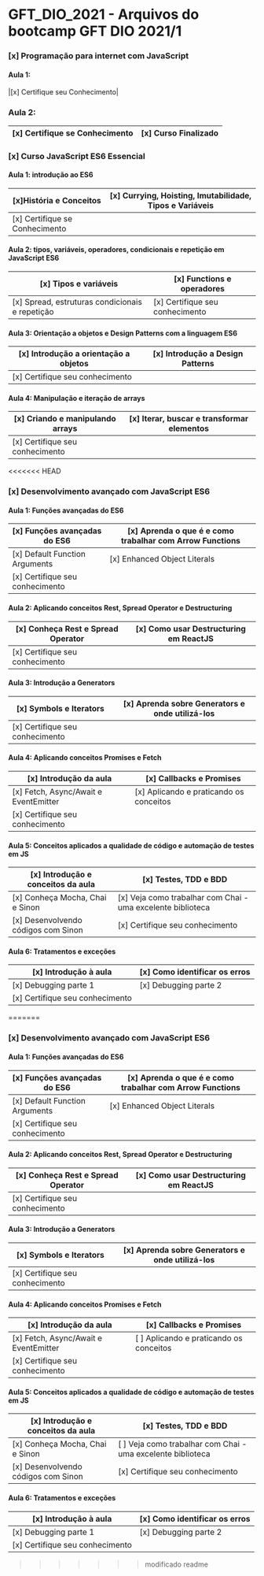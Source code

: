 # GFT_DIO_2021 - Arquivos do bootcamp GFT DIO 2021/1
### [x] Programação para internet com JavaScript 
#### Aula 1: 
|[x] Certifique seu Conhecimento|
### Aula 2: 
|[x] Certifique se Conhecimento |[x] Curso Finalizado|
|-|-|

### [x] Curso JavaScript ES6 Essencial 
#### Aula 1: introdução ao ES6
|[x]História e Conceitos |[x] Currying, Hoisting, Imutabilidade, Tipos e Variáveis |
|-|-|
| [x] Certifique se Conhecimento |

#### Aula 2: tipos, variáveis, operadores, condicionais e repetição em JavaScript ES6
|[x] Tipos e variáveis |[x] Functions e operadores | 
|-|-|
| [x] Spread, estruturas condicionais e repetição | [x] Certifique seu conhecimento |

#### Aula 3: Orientação a objetos e Design Patterns com a linguagem ES6
| [x] Introdução a orientação a objetos | [x] Introdução a Design Patterns|
|-|-|
| [x] Certifique seu conhecimento |

#### Aula 4: Manipulação e iteração de arrays
| [x] Criando e manipulando arrays | [x] Iterar, buscar e transformar elementos |
|-|-|
| [x] Certifique seu conhecimento |


<<<<<<< HEAD
### [x] Desenvolvimento avançado com JavaScript ES6
#### Aula 1: Funções avançadas do ES6
|[x] Funções avançadas do ES6 | [x] Aprenda o que é e como trabalhar com Arrow Functions |
|-|-|
| [x] Default Function Arguments | [x] Enhanced Object Literals | 
| [x] Certifique seu conhecimento |

#### Aula 2: Aplicando conceitos Rest, Spread Operator e Destructuring
|[x] Conheça Rest e Spread Operator |[x] Como usar Destructuring em ReactJS | 
|-|-|
|[x] Certifique seu conhecimento|


#### Aula 3: Introdução a Generators
| [x] Symbols e Iterators | [x] Aprenda sobre Generators e onde utilizá-los |
|-|-|
| [x] Certifique seu conhecimento |
#### Aula 4: Aplicando conceitos Promises e Fetch
| [x] Introdução da aula | [x] Callbacks e Promises |
|-|-|
| [x] Fetch, Async/Await e EventEmitter | [x] Aplicando e praticando os conceitos |
| [x] Certifique seu conhecimento |

#### Aula 5: Conceitos aplicados a qualidade de código e automação de testes em JS
| [x] Introdução e conceitos da aula | [x] Testes, TDD e BDD |
|-|-|
| [x] Conheça Mocha, Chai e Sinon | [x] Veja como trabalhar com Chai - uma excelente biblioteca |
| [x] Desenvolvendo códigos com Sinon | [x] Certifique seu conhecimento |

#### Aula 6: Tratamentos e exceções
| [x] Introdução à aula | [x] Como identificar os erros |
|-|-|
| [x] Debugging parte 1 | [x] Debugging parte 2 | 
| [x] Certifique seu conhecimento |
=======
### [x] Desenvolvimento avançado com JavaScript ES6
#### Aula 1: Funções avançadas do ES6
|[x] Funções avançadas do ES6 | [x] Aprenda o que é e como trabalhar com Arrow Functions |
|-|-|
| [x] Default Function Arguments | [x] Enhanced Object Literals | 
| [x] Certifique seu conhecimento |

#### Aula 2: Aplicando conceitos Rest, Spread Operator e Destructuring
|[x] Conheça Rest e Spread Operator |[x] Como usar Destructuring em ReactJS | 
|-|-|
|[x] Certifique seu conhecimento|


#### Aula 3: Introdução a Generators
| [x] Symbols e Iterators | [x] Aprenda sobre Generators e onde utilizá-los |
|-|-|
| [x] Certifique seu conhecimento |
#### Aula 4: Aplicando conceitos Promises e Fetch
| [x] Introdução da aula | [x] Callbacks e Promises |
|-|-|
| [x] Fetch, Async/Await e EventEmitter | [ ] Aplicando e praticando os conceitos |
| [x] Certifique seu conhecimento |

#### Aula 5: Conceitos aplicados a qualidade de código e automação de testes em JS
| [x] Introdução e conceitos da aula | [x] Testes, TDD e BDD |
|-|-|
| [x] Conheça Mocha, Chai e Sinon | [ ] Veja como trabalhar com Chai - uma excelente biblioteca |
| [x] Desenvolvendo códigos com Sinon | [x] Certifique seu conhecimento |

#### Aula 6: Tratamentos e exceções
| [x] Introdução à aula | [x] Como identificar os erros |
|-|-|
| [x] Debugging parte 1 | [x] Debugging parte 2 | 
| [x] Certifique seu conhecimento |
>>>>>>> modificado readme

